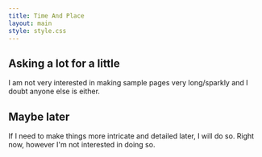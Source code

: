 ```yaml
---
title: Time And Place
layout: main
style: style.css
---
```


## Asking a lot for a little
I am not very interested in making sample pages very long/sparkly and I doubt anyone else is either.

## Maybe later
If I need to make things more intricate and detailed later, I will do so.  Right now, however I'm not interested in doing so.
